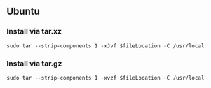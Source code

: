 ## Ubuntu

### Install via tar.xz

```shell
sudo tar --strip-components 1 -xJvf $fileLocation -C /usr/local
```

### Install via tar.gz

```shell
sudo tar --strip-components 1 -xvzf $fileLocation -C /usr/local
```